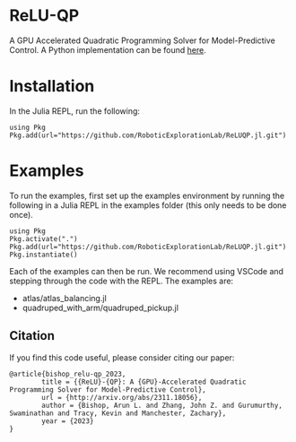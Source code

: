 # ReLU-QP
A GPU Accelerated Quadratic Programming Solver for Model-Predictive Control. A Python implementation can be found [here](https://github.com/RoboticExplorationLab/ReLUQP-py).

# Installation

In the Julia REPL, run the following:
```
using Pkg
Pkg.add(url="https://github.com/RoboticExplorationLab/ReLUQP.jl.git")
```

# Examples
To run the examples, first set up the examples environment by running the following in a Julia REPL
in the examples folder (this only needs to be done once).
```
using Pkg
Pkg.activate(".")
Pkg.add(url="https://github.com/RoboticExplorationLab/ReLUQP.jl.git")
Pkg.instantiate()
```
Each of the examples can then be run. We recommend using VSCode and stepping through the code with the
REPL. The examples are:
- atlas/atlas_balancing.jl
- quadruped_with_arm/quadruped_pickup.jl

## Citation
If you find this code useful, please consider citing our paper:
```
@article{bishop_relu-qp_2023,
        title = {{ReLU}-{QP}: A {GPU}-Accelerated Quadratic Programming Solver for Model-Predictive Control},
        url = {http://arxiv.org/abs/2311.18056},
        author = {Bishop, Arun L. and Zhang, John Z. and Gurumurthy, Swaminathan and Tracy, Kevin and Manchester, Zachary},
        year = {2023}
}
```